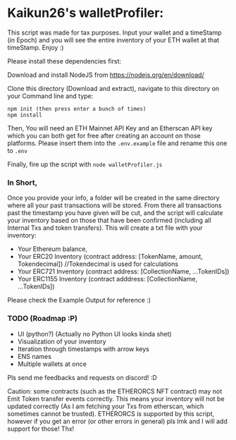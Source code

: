# Kaikun26's walletProfiler:

This script was made for tax purposes. Input your wallet and a timeStamp (in Epoch) and you will see the entire inventory of your ETH wallet at that timeStamp. Enjoy :)

Please install these dependencies first:

Download and install NodeJS from https://nodejs.org/en/download/

Clone this directory (Download and extract), navigate to this directory on your Command line and type:

```
npm init (then press enter a bunch of times)
npm install
````

Then, You will need an ETH Mainnet API Key and an Etherscan API key which you can both get for free after creating an account on those platforms.
Please insert them into the ```.env.example``` file and rename this one to ```.env``` 

Finally, fire up the script with ```node walletProfiler.js```

### In Short, 
Once you provide your info, a folder will be created in the same directory where all your past transactions will be stored. From there all transactions past the timestamp you have given will be cut, and the script will calculate your inventory based on those that have been confirmed (including all Internal Txs and token transfers). This will create a txt file with your inventory:

- Your Ethereum balance,
- Your ERC20 Inventory (contract address: [TokenName, amount, Tokendecimal]) //Tokendecimal is used for calculations
- Your ERC721 Inventory (contract address: [CollectionName, ...TokenIDs])
- Your ERC1155 Inventory (contract adddress: [CollectionName, ...TokenIDs])

Please check the Example Output for reference :)


### TODO (Roadmap :P)
- UI (python?) (Actually no Python UI looks kinda shet)
- Visualization of your inventory
- Iteration through timestamps with arrow keys
- ENS names
- Multiple wallets at once

Pls send me feedbacks and requests on discord! :D

Caution: some contracts (such as the ETHERORCS NFT contract) may not Emit Token transfer events correctly. This means your inventory will not be updated correctly (As I am fetching your Txs from etherscan, which sometimes cannot be trusted). ETHERORCS is supported by this script, however if you get an error (or other errors in general) pls lmk and I will add support for those! Thx!
